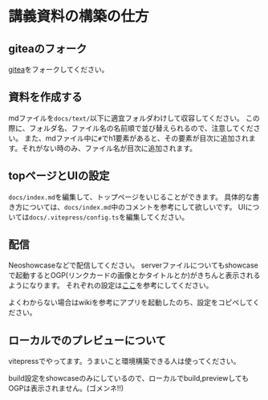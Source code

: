 # 講義資料の構築の仕方

## giteaのフォーク
[gitea](https://git.trap.jp/kaitoyama/vitepress-lecture-template)をフォークしてください。

## 資料を作成する
mdファイルを`docs/text/`以下に適宜フォルダわけして収容してください。
この際に、フォルダ名、ファイル名の名前順で並び替えられるので、注意してください。
また、mdファイル中に`#`でh1要素があると、その要素が目次に追加されます。それがない時のみ、ファイル名が目次に追加されます。

## topページとUIの設定
`docs/index.md`を編集して、トップページをいじることができます。
具体的な書き方については、`docs/index.md`中のコメントを参考にして欲しいです。
UIについては`docs/.vitepress/config.ts`を編集してください。

## 配信
Neoshowcaseなどで配信してください。
serverファイルについてもshowcaseで起動するとOGP(リンクカードの画像とかタイトルとか)がきちんと表示されるようになります。
それぞれの設定は[ここ](https://ns.trap.jp/repos/e20c2f996b5d70917b8cfd)を参考にしてください。

よくわからない場合はwikiを参考にアプリを起動したのち、設定をコピペしてください。

## ローカルでのプレビューについて
vitepressでやってます。うまいこと環境構築できる人は使ってください。

build設定をshowcaseのみにしているので、ローカルでbuild,previewしてもOGPは表示されません。(ゴメンネ!!)
